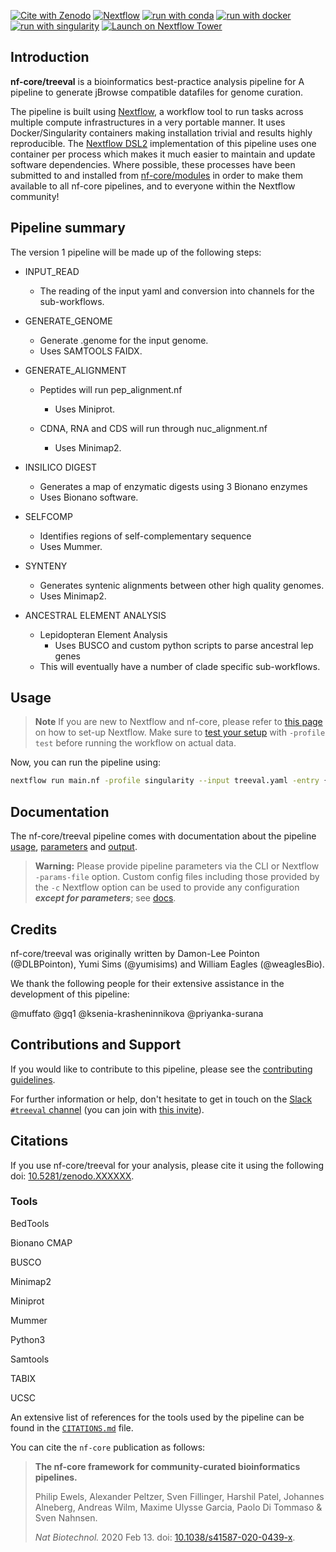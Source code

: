 [![Cite with Zenodo](http://img.shields.io/badge/DOI-10.5281/zenodo.XXXXXXX-1073c8?labelColor=000000)](https://doi.org/10.5281/zenodo.XXXXXXX)
[![Nextflow](https://img.shields.io/badge/nextflow%20DSL2-%E2%89%A522.10.1-23aa62.svg)](https://www.nextflow.io/)
[![run with conda](http://img.shields.io/badge/run%20with-conda-3EB049?labelColor=000000&logo=anaconda)](https://docs.conda.io/en/latest/)
[![run with docker](https://img.shields.io/badge/run%20with-docker-0db7ed?labelColor=000000&logo=docker)](https://www.docker.com/)
[![run with singularity](https://img.shields.io/badge/run%20with-singularity-1d355c.svg?labelColor=000000)](https://sylabs.io/docs/)
[![Launch on Nextflow Tower](https://img.shields.io/badge/Launch%20%F0%9F%9A%80-Nextflow%20Tower-%234256e7)](https://tower.nf/launch?pipeline=https://github.com/nf-core/treeval)

## Introduction

**nf-core/treeval** is a bioinformatics best-practice analysis pipeline for A pipeline to generate jBrowse compatible datafiles for genome curation.

The pipeline is built using [Nextflow](https://www.nextflow.io), a workflow tool to run tasks across multiple compute infrastructures in a very portable manner. It uses Docker/Singularity containers making installation trivial and results highly reproducible. The [Nextflow DSL2](https://www.nextflow.io/docs/latest/dsl2.html) implementation of this pipeline uses one container per process which makes it much easier to maintain and update software dependencies. Where possible, these processes have been submitted to and installed from [nf-core/modules](https://github.com/nf-core/modules) in order to make them available to all nf-core pipelines, and to everyone within the Nextflow community!

## Pipeline summary

The version 1 pipeline will be made up of the following steps:

- INPUT_READ

  - The reading of the input yaml and conversion into channels for the sub-workflows.

- GENERATE_GENOME

  - Generate .genome for the input genome.
  - Uses SAMTOOLS FAIDX.

- GENERATE_ALIGNMENT

  - Peptides will run pep_alignment.nf

    - Uses Miniprot.

  - CDNA, RNA and CDS will run through nuc_alignment.nf
    - Uses Minimap2.

- INSILICO DIGEST

  - Generates a map of enzymatic digests using 3 Bionano enzymes
  - Uses Bionano software.

- SELFCOMP

  - Identifies regions of self-complementary sequence
  - Uses Mummer.

- SYNTENY

  - Generates syntenic alignments between other high quality genomes.
  - Uses Minimap2.

- ANCESTRAL ELEMENT ANALYSIS
  - Lepidopteran Element Analysis
    - Uses BUSCO and custom python scripts to parse ancestral lep genes
  - This will eventually have a number of clade specific sub-workflows.

## Usage

> **Note**
> If you are new to Nextflow and nf-core, please refer to [this page](https://nf-co.re/docs/usage/installation) on how
> to set-up Nextflow. Make sure to [test your setup](https://nf-co.re/docs/usage/introduction#how-to-run-a-pipeline)
> with `-profile test` before running the workflow on actual data.

Now, you can run the pipeline using:

   ```bash
   nextflow run main.nf -profile singularity --input treeval.yaml -entry {FULL|RAPID} --outdir {OUTDIR}
   ```

## Documentation

The nf-core/treeval pipeline comes with documentation about the pipeline [usage](https://nf-co.re/treeval/usage), [parameters](https://nf-co.re/treeval/parameters) and [output](https://nf-co.re/treeval/output).

> **Warning:**
> Please provide pipeline parameters via the CLI or Nextflow `-params-file` option. Custom config files including those
> provided by the `-c` Nextflow option can be used to provide any configuration _**except for parameters**_;
> see [docs](https://nf-co.re/usage/configuration#custom-configuration-files).

## Credits

nf-core/treeval was originally written by Damon-Lee Pointon (@DLBPointon), Yumi Sims (@yumisims) and William Eagles (@weaglesBio).

We thank the following people for their extensive assistance in the development of this pipeline:

@muffato
@gq1
@ksenia-krasheninnikova
@priyanka-surana

## Contributions and Support

If you would like to contribute to this pipeline, please see the [contributing guidelines](.github/CONTRIBUTING.md).

For further information or help, don't hesitate to get in touch on the [Slack `#treeval` channel](https://nfcore.slack.com/channels/treeval) (you can join with [this invite](https://nf-co.re/join/slack)).

## Citations

If you use  nf-core/treeval for your analysis, please cite it using the following doi: [10.5281/zenodo.XXXXXX](https://doi.org/10.5281/zenodo.XXXXXX).

### Tools

BedTools

Bionano CMAP

BUSCO

Minimap2

Miniprot

Mummer

Python3

Samtools

TABIX

UCSC

An extensive list of references for the tools used by the pipeline can be found in the [`CITATIONS.md`](CITATIONS.md) file.

You can cite the `nf-core` publication as follows:

> **The nf-core framework for community-curated bioinformatics pipelines.**
>
> Philip Ewels, Alexander Peltzer, Sven Fillinger, Harshil Patel, Johannes Alneberg, Andreas Wilm, Maxime Ulysse Garcia, Paolo Di Tommaso & Sven Nahnsen.
>
> _Nat Biotechnol._ 2020 Feb 13. doi: [10.1038/s41587-020-0439-x](https://dx.doi.org/10.1038/s41587-020-0439-x).
